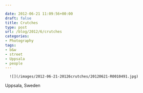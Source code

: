 ```yaml
---

date: 2012-06-21 11:09:56+00:00
draft: false
title: Crutches
type: post
url: /blog/2012/6/crutches
categories:
- Photography
tags:
- b&w
- street
- Uppsala
- people
---
```



  
      ![](/images/2012-06-21-20126crutches/20120621-R0010491.jpg)

  



Uppsala, Sweden
